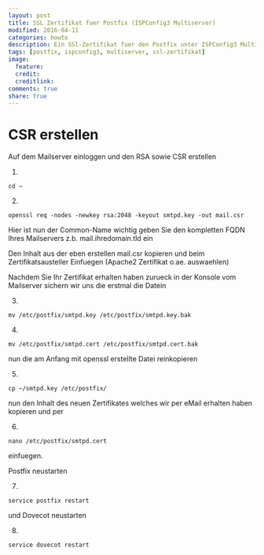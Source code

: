 ```yaml
---
layout: post
title: SSL Zertifikat fuer Postfix (ISPConfig3 Multiserver)
modified: 2016-04-11
categories: howto
description: Ein SSl-Zertifikat fuer den Postfix unter ISPConfig3 Multiserver einbauen.
tags: [postfix, ispconfig3, multiserver, ssl-zertifikat]
image:
  feature:
  credit:
  creditlink:
comments: true
share: true
---
```


# CSR erstellen

Auf dem Mailserver einloggen und den RSA sowie CSR erstellen

1.

    cd ~

2.

    openssl req -nodes -newkey rsa:2048 -keyout smtpd.key -out mail.csr

Hier ist nun der Common-Name wichtig geben Sie den kompletten FQDN Ihres Mailservers z.b. mail.ihredomain.tld ein

Den Inhalt aus der eben erstellen mail.csr kopieren und beim Zertifikatsausteller Einfuegen (Apache2 Zertifikat o.ae. auswaehlen)

Nachdem Sie Ihr Zertifikat erhalten haben zurueck in der Konsole vom Mailserver sichern wir uns die erstmal die Datein

3.

    mv /etc/postfix/smtpd.key /etc/postfix/smtpd.key.bak

4.

    mv /etc/postfix/smtpd.cert /etc/postfix/smtpd.cert.bak

nun die am Anfang mit openssl erstellte Datei reinkopieren

5.

    cp ~/smtpd.key /etc/postfix/

nun den Inhalt des neuen Zertifikates welches wir per eMail erhalten haben kopieren und per

6.

    nano /etc/postfix/smtpd.cert

einfuegen.

Postfix neustarten

7.

    service postfix restart

und Dovecot neustarten

8.

    service dovecot restart
